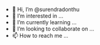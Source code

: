 - 👋 Hi, I’m @surendradonthu
- 👀 I’m interested in ...
- 🌱 I’m currently learning ...
- 💞️ I’m looking to collaborate on ...
- 📫 How to reach me ...

<!---
surendradonthu/surendradonthu is a ✨ special ✨ repository because its `README.md` (this file) appears on your GitHub profile.
You can click the Preview link to take a look at your changes.
--->
